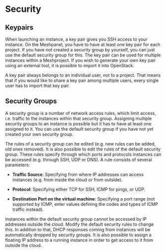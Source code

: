# Security

## Keypairs

When launching an instance, a key pair gives you SSH access to your instance. On the Meshpanel, you have to have at least one key pair for each project. If you have not created a security group by yourself, you can just use the default security group for this. The key pair can be used for multiple instances within a Meshproject. If you wish to generate your own key pair using an external tool, it is possible to import it into OpenStack.

A key pair always belongs to an individual user, not to a project. That means that if you would like to share a key pair among multiple users, every single user has to import that key pair.

## Security Groups

A security group is a number of network access rules, which limit access, i.e. traffic to the instances within that security group. Assigning multiple security groups to an instance is possible but it has to have at least one assigned to it. You can use the default security group if you have not yet created your own security group.

The rules of a security group can be edited \(e.g. new rules can be added, old ones removed\). It is also possible to edit the rules of the default security group. These rules specify  through which ports and protocols instances can be accessed \(e.g. through SSH, UDP or DNS\). A rule consists of several parameters:

* **Traffic Source**: Specifying from where IP addresses can access instances \(e.g. from inside the cloud or from outside\).

* **Protocol**: Specifying either TCP for SSH, ICMP for pings, or UDP.

* **Destination Port on the virtual machine**: Specifying a port range \(not supported by ICMP, enter values defining the codes and types of ICMP traffic instead\).

Instances within the default security group cannot be accessed by IP addresses outside the cloud. Modify the default security rules to change this. In addition to that, DHCP responses coming from instances will be automatically dropped by security groups. It is also possible to assign a floating IP address to a running instance in order to get access to it from outside the cloud.

